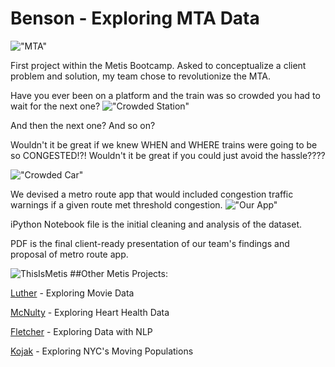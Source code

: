 # Benson - Exploring MTA Data
!["MTA"](https://cloud.githubusercontent.com/assets/9892419/7357360/45abe216-ecfc-11e4-8882-731f9da85b41.png)

First project within the Metis Bootcamp. Asked to conceptualize a client problem and solution, my team chose to revolutionize the MTA. 

Have you ever been on a platform and the train was so crowded you had to wait for the next one?
!["Crowded Station"](https://cloud.githubusercontent.com/assets/9892419/7356663/ae32f946-ecf7-11e4-9e2e-c477e7f503db.jpg)

And then the next one? And so on?

Wouldn't it be great if we knew WHEN and WHERE trains were going to be so CONGESTED!?! Wouldn't it be great if you could just avoid the hassle????

!["Crowded Car"](https://cloud.githubusercontent.com/assets/9892419/7356660/ace14fac-ecf7-11e4-86f5-d14d7bbb8c33.jpg)

We devised a metro route app that would included congestion traffic warnings if a given route met threshold congestion. 
!["Our App"](https://cloud.githubusercontent.com/assets/9892419/7357068/589da15e-ecfa-11e4-8f61-5bd2dfb0f5b2.jpg)

iPython Notebook file is the initial cleaning and analysis of the dataset.

PDF is the final client-ready presentation of our team's findings and proposal of metro route app.

![ThisIsMetis](https://cloud.githubusercontent.com/assets/9892419/7356548/e1a3b3ac-ecf6-11e4-8fb6-be39f563742e.jpg) 
##Other Metis Projects:

[Luther](http://jessicafreaner.github.io/Luther/ "Exploring Movie Data") - Exploring Movie Data

[McNulty](http://jessicafreaner.github.io/McNulty/ "Exploring Heart Health Data") - Exploring Heart Health Data

[Fletcher](http://jessicafreaner.github.io/Fletcher/ "Exploring Data with NLP") - Exploring Data with NLP

[Kojak](http://jessicafreaner.github.io/Kojak/ "Exploring NYC's Moving Populations") - Exploring NYC's Moving Populations
